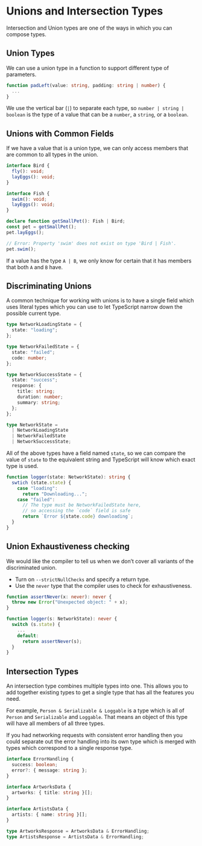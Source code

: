 # Unions and Intersection Types

Intersection and Union types are one of the ways in which you can compose types.

## Union Types

We can use a union type in a function to support different type of parameters.

```typescript
function padLeft(value: string, padding: string | number) {
  ...
}
```

We use the vertical bar \(`|`\) to separate each type, so `number | string | boolean` is the type of a value that can be a `number`, a `string`, or a `boolean`.

## Unions with Common Fields

If we have a value that is a union type, we can only access members that are common to all types in the union.

```typescript
interface Bird {
  fly(): void;
  layEggs(): void;
}

interface Fish {
  swim(): void;
  layEggs(): void;
}

declare function getSmallPet(): Fish | Bird;
const pet = getSmallPet();
pet.layEggs();

// Error: Property 'swim' does not exist on type 'Bird | Fish'.
pet.swim();
```

If a value has the type `A | B`, we only know for certain that it has members that both `A` and `B` have.

## Discriminating Unions

A common technique for working with unions is to have a single field which uses literal types which you can use to let TypeScript narrow down the possible current type.

```typescript
type NetworkLoadingState = {
  state: "loading";
};

type NetworkFailedState = {
  state: "failed";
  code: number;
};

type NetworkSuccessState = {
  state: "success";
  response: {
    title: string;
    duration: number;
    summary: string;
  };
};

type NetworkState =
  | NetworkLoadingState
  | NetworkFailedState
  | NetworkSuccessState;
```

All of the above types have a field named `state`, so we can compare the value of `state` to the equivalent string and TypeScript will know which exact type is used.

```typescript
function logger(state: NetworkState): string {
  swtich (state.state) {
    case "loading":
      return "Downloading...";
    case "failed":
      // The type must be NetworkFailedState here,
      // so accessing the `code` field is safe
      return `Error ${state.code} downloading`;
  }
}
```

## Union Exhaustiveness checking

We would like the compiler to tell us when we don’t cover all variants of the discriminated union.

* Turn on `--strictNullChecks` and specify a return type.
* Use the `never` type that the compiler uses to check for exhaustiveness.

```typescript
function assertNever(x: never): never {
  throw new Error("Unexpected object: " + x);
}

function logger(s: NetworkState): never {
  switch (s.state) {
    ...
    default:
      return assertNever(s);
  }
}
```

## Intersection Types

An intersection type combines multiple types into one. This allows you to add together existing types to get a single type that has all the features you need.

For example, `Person & Serializable & Loggable` is a type which is all of `Person` and `Serializable` and `Loggable`. That means an object of this type will have all members of all three types.

If you had networking requests with consistent error handling then you could separate out the error handling into its own type which is merged with types which correspond to a single response type.

```typescript
interface ErrorHandling {
  success: boolean;
  error?: { message: string };
}

interface ArtworksData {
  artworks: { title: string }[];
}

interface ArtistsData {
  artists: { name: string }[];
}

type ArtworksResponse = ArtworksData & ErrorHandling;
type ArtistsResponse = ArtistsData & ErrorHandling;
```

